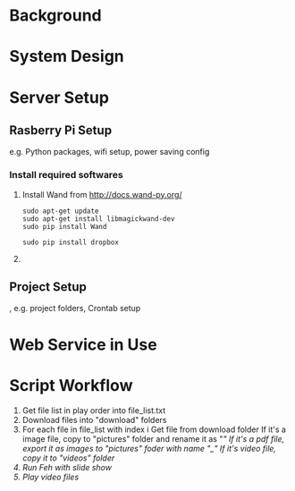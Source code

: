 # Background


# System Design


# Server Setup

## Rasberry Pi Setup
e.g. Python packages, wifi setup, power saving config
### Install required softwares
1. Install Wand from http://docs.wand-py.org/
    ```` 
    sudo apt-get update
    sudo apt-get install libmagickwand-dev
    sudo pip install Wand
    
    sudo pip install dropbox
    ````
2. 

## Project Setup
, e.g. project folders, Crontab setup 

# Web Service in Use


# Script Workflow
1. Get file list in play order into file_list.txt
2. Download files into "download" folders
3. For each file in file_list with index i
	Get file from download folder
	If it's a image file, copy to "pictures" folder and rename it as "<i>_<filename>"
	If it's a pdf file, export it as images to "pictures" foder with name "<i>_<filename>_<page>"
	If it's video file, copy it to "videos" folder
4. Run Feh with slide show
5. Play video files
